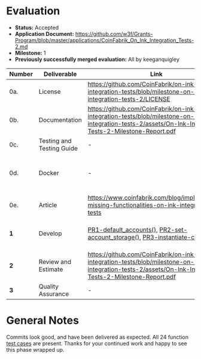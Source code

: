 # Evaluation

- **Status:** Accepted
- **Application Document:** https://github.com/w3f/Grants-Program/blob/master/applications/CoinFabrik_On_Ink_Integration_Tests-2.md
- **Milestone:** 1
- **Previously successfully merged evaluation:** All by keeganquigley

| Number | Deliverable | Link | Notes |
| ----- | ----------- | ------------- |------------- |
| 0a. | License | https://github.com/CoinFabrik/on-ink-integration-tests/blob/milestone-on-ink-integration-tests-2/LICENSE | MIT |
| 0b. | Documentation | https://github.com/CoinFabrik/on-ink-integration-tests/blob/milestone-on-ink-integration-tests-2/assets/On-Ink-Integration-Tests-2-Milestone-Report.pdf | Looks good.
| 0c. | Testing and Testing Guide | - | 
| 0d. | Docker | - | Does not apply at this stage.
| 0e. | Article | https://www.coinfabrik.com/blog/implementing-missing-functionalities-on-ink-integration-tests | Report looks good.
 **1** | Develop | [PR1-default_accounts()](https://github.com/paritytech/ink/pull/1955), [PR2-set-account_storage()](https://github.com/paritytech/ink/pull/1961), [PR3-instantiate-contract()](https://github.com/paritytech/ink/pull/1988)  | PRs have been opened. 
 **2** | Review and Estimate | https://github.com/CoinFabrik/on-ink-integration-tests/blob/milestone-on-ink-integration-tests-2/assets/On-Ink-Integration-Tests-2-Milestone-Report.pdf   | Looks good.
 **3** | Quality Assurance |  - | -

 # General Notes

 Commits look good, and have been delivered as expected. All 24 function [test cases](https://github.com/CoinFabrik/on-ink-integration-tests/tree/milestone-on-ink-integration-tests-2/test-cases) are present. Thanks for your continued work and happy to see this phase wrapped up.
